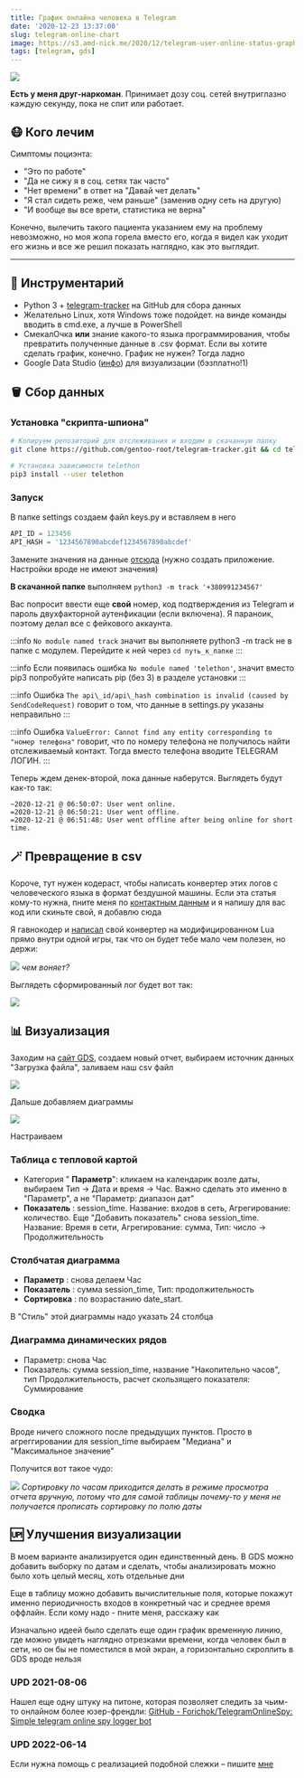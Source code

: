 ```yaml
---
title: График онлайна человека в Telegram
date: '2020-12-23 13:37:00'
slug: telegram-online-chart
image: https://s3.amd-nick.me/2020/12/telegram-user-online-status-graph.png
tags: [telegram, gds]
---
```


![](https://s3.amd-nick.me/2020/12/telegram-user-online-status-graph.png)

**Есть у меня друг-наркоман**. Принимает дозу соц. сетей внутриглазно каждую секунду, пока не спит или работает.

<!--truncate-->

## 😷 Кого лечим

Симптомы поциэнта:

- "Это по работе"
- "Да не сижу я в соц. сетях так часто"
- "Нет времени" в ответ на "Давай чет делать"
- "Я стал сидеть реже, чем раньше" (заменив одну сеть на другую)
- "И вообще вы все врети, статистика не верна"

Конечно, вылечить такого пациента указанием ему на проблему невозможно, но моя жопа горела вместо его, когда я видел как уходит его жизнь и все же решил показать наглядно, как это выглядит.

* * *

## 🍴 Инструментарий

- Python 3 + [telegram-tracker](https://github.com/gentoo-root/telegram-tracker) на GitHub для сбора данных
- Желательно Linux, хотя Windows тоже подойдет. на винде команды вводить в cmd.exe, а лучше в PowerShell
- СмекалОчка **или** знание какого-то языка программирования, чтобы превратить полученные данные в .csv формат. Если вы хотите сделать график, конечно. График не нужен? Тогда ладно
- Google Data Studio ([инфо](https://t.me/uFeed/14)) для визуализации (бэзплатно!1)

## 🪣 Сбор данных

### Установка "скрипта-шпиона"

```bash
# Копируем репозиторий для отслеживания и входим в скачанную папку
git clone https://github.com/gentoo-root/telegram-tracker.git && cd telegram-tracker

# Установка зависимости telethon
pip3 install --user telethon
```

### Запуск

В папке settings создаем файл keys.py и вставляем в него

```py
API_ID = 123456
API_HASH = '1234567890abcdef1234567890abcdef'
```

Замените значения на данные [отсюда](https://my.telegram.org/apps) (нужно создать приложение. Настройки вроде не имеют значения)

**В скачанной папке** выполняем
`python3 -m track '+380991234567'`

Вас попросит ввести еще **свой** номер, код подтверждения из Telegram и пароль двухфакторной аутенфикации (если включена). Я параноик, поэтому делал все с фейкового аккаунта.

:::info
`No module named track` значит вы выполняете python3 -m track не в папке с модулем. Перейдите к ней через `cd путь_к_папке`
:::

:::info
Если появилась ошибка `No module named 'telethon'`, значит вместо pip3 попробуйте написать pip (без 3) в разделе установки
:::

:::info
Ошибка `The api\_id/api\_hash combination is invalid (caused by SendCodeRequest)` говорит о том, что данные в settings.py указаны неправильно
:::

:::info
Ошибка `ValueError: Cannot find any entity corresponding to "номер телефона"` говорит, что по номеру телефона не получилось найти отслеживаемый контакт. Тогда вместо телефона вводите TELEGRAM ЛОГИН.
:::

Теперь ждем денек-второй, пока данные наберутся. Выглядеть будут как-то так:

```
~2020-12-21 @ 06:50:07: User went online.
=2020-12-21 @ 06:50:21: User went offline.
=2020-12-21 @ 06:51:48: User went offline after being online for short time.
```

## 🪄 Превращение в csv

Короче, тут нужен кодераст, чтобы написать конвертер этих логов с человеческого языка в формат бездушной машины. Если эта статья кому-то нужна, пните меня по [контактным данным](about) и я напишу для вас код или скиньте свой, я добавлю сюда

Я гавнокодер и [написал](https://gist.github.com/AMD-NICK/ea2bd29d9db782fadd456865e4ea770c) свой конвертер на модифицированном Lua прямо внутри одной игры, так что он будет тебе мало чем полезен, но держи:

![](https://s3.amd-nick.me/2020/12/image.png)
*чем воняет?*

Выглядеть сформированный лог будет вот так:

![](https://s3.amd-nick.me/2020/12/image-1.png)

## 📊 Визуализация

Заходим на [сайт GDS](https://datastudio.google.com), создаем новый отчет, выбираем источник данных "Загрузка файла", заливаем наш csv файл

![](https://s3.amd-nick.me/2020/12/image-2.png)

Дальше добавляем диаграммы

![](https://s3.amd-nick.me/2020/12/image-3.png)

Настраиваем

### Таблица с тепловой картой

- Категория " **Параметр**": кликаем на календарик возле даты, выбираем Тип -> Дата и время -> Час. Важно сделать это именно в "Параметр", а не "Параметр: диапазон дат"
- **Показатель** : session\_time. Название: входов в сеть, Агрегирование: количество. Еще "Добавить показатель" снова session\_time. Название: Время в сети, Агрегирование: сумма, Тип: число -> Продолжительность

### Столбчатая диаграмма

- **Параметр** : снова делаем Час
- **Показатель** : сумма session\_time, Тип: продолжительность
- **Сортировка** : по возрастанию date\_start.

В "Стиль" этой диаграммы надо указать 24 столбца

### Диаграмма динамических рядов

- Параметр: снова Час
- Показатель: сумма session\_time, название "Накопительно часов", тип Продолжительность, расчет скользящего показателя: Суммирование

### Сводка

Вроде ничего сложного после предыдущих пунктов. Просто в агреггировании для session\_time выбираем "Медиана" и "Максимальное значение"

Получится вот такое чудо:

![](https://s3.amd-nick.me/2020/12/image-4.png)
*Сортировку по часам приходится делать в режиме просмотра отчета вручную, потому что для самой таблицы почему-то у меня не получается прописать сортировку по полю даты*

## 🆙 Улучшения визуализации

В моем варианте анализируется один единственный день. В GDS можно добавить выборку по датам и сделать, чтобы анализировать можно было хоть целый месяц, хоть отдельные дни

Еще в таблицу можно добавить вычислительные поля, которые покажут именно периодичность входов в конкретный час и среднее время оффлайн. Если кому надо - пните меня, расскажу как

Изначально идеей было сделать еще один график временную линию, где можно увидеть наглядно отрезками времени, когда человек был в сети, но он бы не поместился в мой экран, а горизонтально скроллить в GDS вроде нельзя

### UPD 2021-08-06

Нашел еще одну штуку на питоне, которая позволяет следить за чьим-то онлайном более юзер-френдли: [GitHub - Forichok/TelegramOnlineSpy: Simple telegram online spy logger bot](https://github.com/Forichok/TelegramOnlineSpy)

### UPD 2022-06-14

Если нужна помощь с реализацией подобной слежки – пишите [мне](/about)
